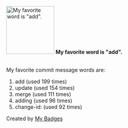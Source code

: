 <img src="https://my-badges.github.io/my-badges/favorite-word.png" alt="My favorite word is &quot;add&quot;." title="My favorite word is &quot;add&quot;." width="128">
<strong>My favorite word is &quot;add&quot;.</strong>
<br><br>

My favorite commit message words are:

1. add (used 199 times)
2. update (used 154 times)
3. merge (used 111 times)
4. adding (used 96 times)
5. change-id: (used 92 times)


Created by <a href="https://github.com/my-badges/my-badges">My Badges</a>